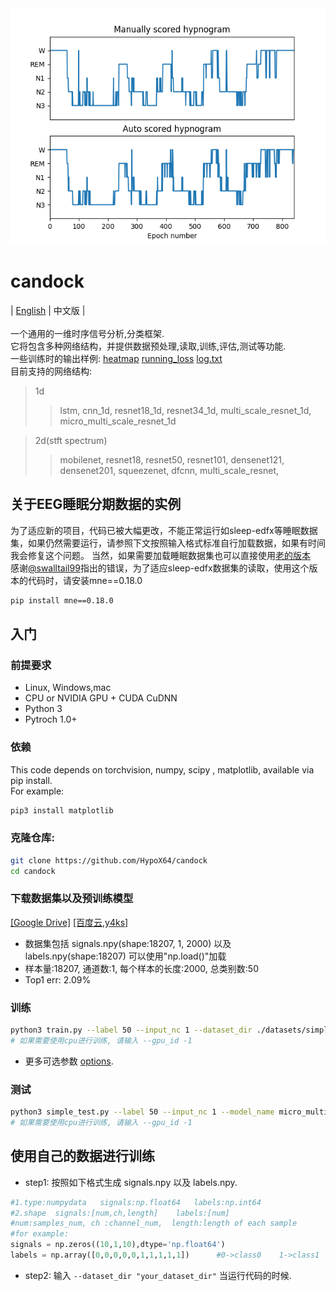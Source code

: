 <div align="center">    
<img src="./imgs/compare.png " alt="image" style="zoom:100%;" />
</div>

# candock

| [English](./README.md) | 中文版 |<br><br>
一个通用的一维时序信号分析,分类框架.<br>
它将包含多种网络结构，并提供数据预处理,读取,训练,评估,测试等功能.<br>
一些训练时的输出样例: [heatmap](./image/heatmap_eg.png)  [running_loss](./image/running_loss_eg.png)  [log.txt](./docs/log_eg.txt)<br>
目前支持的网络结构:<br>
>1d
>
>>lstm, cnn_1d, resnet18_1d, resnet34_1d, multi_scale_resnet_1d, micro_multi_scale_resnet_1d


>2d(stft spectrum)
>
>>mobilenet, resnet18, resnet50, resnet101, densenet121, densenet201, squeezenet, dfcnn, multi_scale_resnet,

## 关于EEG睡眠分期数据的实例
为了适应新的项目，代码已被大幅更改，不能正常运行如sleep-edfx等睡眠数据集，如果仍然需要运行，请参照下文按照输入格式标准自行加载数据，如果有时间我会修复这个问题。
当然，如果需要加载睡眠数据集也可以直接使用[老的版本](https://github.com/HypoX64/candock/tree/f24cc44933f494d2235b3bf965a04cde5e6a1ae9)<br>
感谢[@swalltail99](https://github.com/swalltail99)指出的错误，为了适应sleep-edfx数据集的读取，使用这个版本的代码时，请安装mne==0.18.0<br>

```bash
pip install mne==0.18.0
```

## 入门
### 前提要求
- Linux, Windows,mac
- CPU or NVIDIA GPU + CUDA CuDNN
- Python 3
- Pytroch 1.0+
### 依赖
This code depends on torchvision, numpy, scipy , matplotlib, available via pip install.<br>
For example:<br>

```bash
pip3 install matplotlib
```
### 克隆仓库:
```bash
git clone https://github.com/HypoX64/candock
cd candock
```
### 下载数据集以及预训练模型
[[Google Drive]](https://drive.google.com/open?id=1NTtLmT02jqlc81lhtzQ7GlPK8epuHfU5)   [[百度云,y4ks]](https://pan.baidu.com/s/1WKWZL91SekrSlhOoEC1bQA)

* 数据集包括 signals.npy(shape:18207, 1, 2000) 以及 labels.npy(shape:18207) 可以使用"np.load()"加载
* 样本量:18207,  通道数:1,  每个样本的长度:2000,  总类别数:50
* Top1 err: 2.09%
### 训练
```bash
python3 train.py --label 50 --input_nc 1 --dataset_dir ./datasets/simple_test --save_dir ./checkpoints/simple_test --model_name micro_multi_scale_resnet_1d --gpu_id 0 --batchsize 64 --k_fold 5
# 如果需要使用cpu进行训练, 请输入 --gpu_id -1
```
* 更多可选参数 [options](./util/options.py).
### 测试
```bash
python3 simple_test.py --label 50 --input_nc 1 --model_name micro_multi_scale_resnet_1d --gpu_id 0
# 如果需要使用cpu进行训练, 请输入 --gpu_id -1
```

## 使用自己的数据进行训练
* step1: 按照如下格式生成 signals.npy 以及 labels.npy.
```python
#1.type:numpydata   signals:np.float64   labels:np.int64
#2.shape  signals:[num,ch,length]    labels:[num]
#num:samples_num, ch :channel_num,  length:length of each sample
#for example:
signals = np.zeros((10,1,10),dtype='np.float64')
labels = np.array([0,0,0,0,0,1,1,1,1,1])      #0->class0    1->class1
```
* step2: 输入  ```--dataset_dir "your_dataset_dir"``` 当运行代码的时候.

